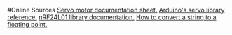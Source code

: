 #Online Sources
[Servo motor documentation sheet.](https://www.parallax.com/sites/default/files/downloads/900-00008-Continuous-Rotation-Servo-Documentation-v2.2.pdf)
[Arduino's servo library reference.](https://www.arduino.cc/en/Reference/Servo)
[nRF24L01 library documentation.](http://tmrh20.github.io/RF24/)
[How to convert a string to a floating point.](https://www.thinkage.ca/english/gcos/expl/c/lib/atof.html)